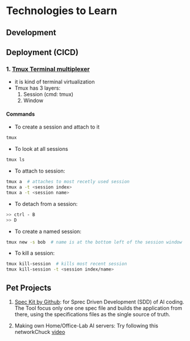 # Technologies to Learn

## Development

## Deployment (CICD)

### 1. [Tmux Terminal multiplexer](https://www.youtube.com/watch?v=nTqu6w2wc68)
- it is kind of terminal virtualization
- Tmux has 3 layers:
    1. Session (cmd: tmux)
    2. Window


#### Commands
- To create a session and attach to it
```bash
tmux
```
- To look at all sessions
```bash
tmux ls
```

- To attach to session:
```bash
tmux a  # attaches to most recetly used session
tmux a -t <session index>
tmux a -t <session name>
```
- To detach from a session:
```bash
>> ctrl - B
>> D
```
- To create a named session:
```bash
tmux new -s bob  # name is at the bottom left of the session window
```
- To kill a session:
```bash
tmux kill-session  # kills most recent session
tmux kill-session -t <session index/name>
```




## Pet Projects
1. [Spec Kit by Github](https://www.youtube.com/watch?v=em3vIT9aUsg): for Sprec Driven Development (SDD) of AI coding. The Tool focus only one one spec file and builds the application from there, using the specifications files as the single source of truth.

2. Making own Home/Office-Lab AI servers: Try following this networkChuck [video](https://www.youtube.com/watch?v=Wjrdr0NU4Sk)

